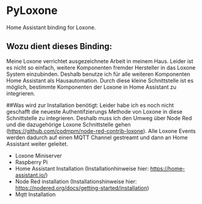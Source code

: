 # PyLoxone
Home Assistant binding for Loxone.

## Wozu dient dieses Binding:
Meine Loxone verrichtet ausgezeichnete Arbeit in meinem Haus. Leider
ist es nicht so einfach, weitere Komponenten fremder Hersteller in das Loxone
System einzubinden. Deshalb benutze ich für alle weiteren Komponenten Home Assistant
als Hausautomation. Durch diese kleine Schnittstelle ist es möglich, bestimmte Komponenten
der Loxone in Home Assistant zu integrieren. 

##Was wird zur Installation benötigt:
Leider habe ich es noch nicht geschafft die neueste Authentifzierungs Methode von Loxone in
diese Schnittstelle zu integrieren. Deshalb muss ich den Umweg über Node Red und die dazugehörige
Loxone Schnittstelle gehen (https://github.com/codmpm/node-red-contrib-loxone). Alle Loxone Events
werden dadurch auf einen MQTT Channel gestreamt und dann an Home Assistant weiter geleitet. 

* Loxone Miniserver
* Raspberry Pi
* Home Assistant Installation (Installationhinweise hier: https://home-assistant.io/)
* Node Red installation (Installationshinweise hier: https://nodered.org/docs/getting-started/installation)
* Mqtt Installation



